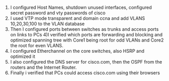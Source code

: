 1) I configured Host Names, shutdown unused interfaces, configured secret password and vty passwords of cisco
2) I used VTP mode transparent and domain ccna and add VLANS 10,20,30,100 to the VLAN database
3) Then I configured ports between switches as trunks and access ports on links to PCs
4)I verified which ports are forwarding and blocking and optimized spanning tree with Core1 being root for odd VLANs and Core2 the root for even VLANS.
4) I configured Etherchannel on the core switches, also HSRP and optimized it
6) I also configured the DNS server for cisco.com, then the OSPF from the routers and the Internet Router.
7) Finally i verified that PCs could access cisco.com using their browsers

